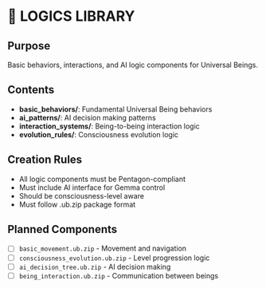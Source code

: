 # 🧠 LOGICS LIBRARY

## Purpose
Basic behaviors, interactions, and AI logic components for Universal Beings.

## Contents
- **basic_behaviors/**: Fundamental Universal Being behaviors
- **ai_patterns/**: AI decision making patterns
- **interaction_systems/**: Being-to-being interaction logic
- **evolution_rules/**: Consciousness evolution logic

## Creation Rules
- All logic components must be Pentagon-compliant
- Must include AI interface for Gemma control
- Should be consciousness-level aware
- Must follow .ub.zip package format

## Planned Components
- [ ] `basic_movement.ub.zip` - Movement and navigation
- [ ] `consciousness_evolution.ub.zip` - Level progression logic
- [ ] `ai_decision_tree.ub.zip` - AI decision making
- [ ] `being_interaction.ub.zip` - Communication between beings